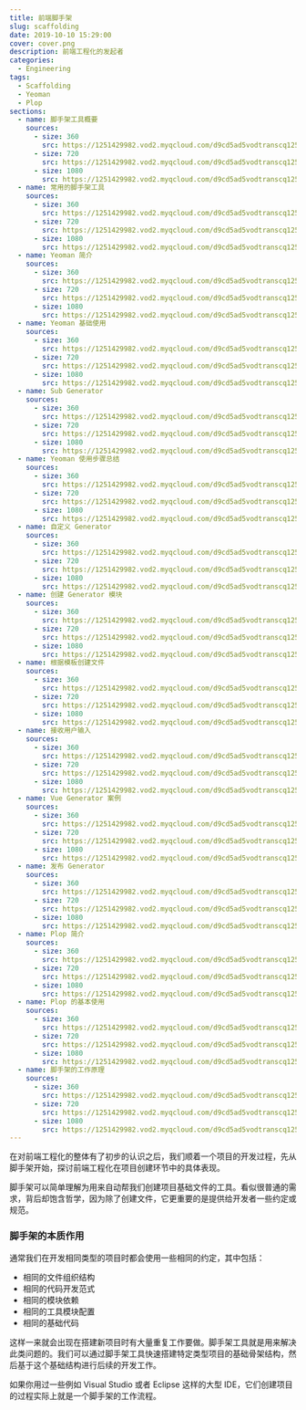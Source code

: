 ```yaml
---
title: 前端脚手架
slug: scaffolding
date: 2019-10-10 15:29:00
cover: cover.png
description: 前端工程化的发起者
categories:
  - Engineering
tags:
  - Scaffolding
  - Yeoman
  - Plop
sections:
  - name: 脚手架工具概要
    sources:
      - size: 360
        src: https://1251429982.vod2.myqcloud.com/d9cd5ad5vodtranscq1251429982/5a3f26465285890793844220320/v.f20.mp4
      - size: 720
        src: https://1251429982.vod2.myqcloud.com/d9cd5ad5vodtranscq1251429982/5a3f26465285890793844220320/v.f30.mp4
      - size: 1080
        src: https://1251429982.vod2.myqcloud.com/d9cd5ad5vodtranscq1251429982/5a3f26465285890793844220320/v.f40.mp4
  - name: 常用的脚手架工具
    sources:
      - size: 360
        src: https://1251429982.vod2.myqcloud.com/d9cd5ad5vodtranscq1251429982/0fb12b7f5285890793843339758/v.f20.mp4
      - size: 720
        src: https://1251429982.vod2.myqcloud.com/d9cd5ad5vodtranscq1251429982/0fb12b7f5285890793843339758/v.f30.mp4
      - size: 1080
        src: https://1251429982.vod2.myqcloud.com/d9cd5ad5vodtranscq1251429982/0fb12b7f5285890793843339758/v.f40.mp4
  - name: Yeoman 简介
    sources:
      - size: 360
        src: https://1251429982.vod2.myqcloud.com/d9cd5ad5vodtranscq1251429982/c0094a285285890793801136044/v.f20.mp4
      - size: 720
        src: https://1251429982.vod2.myqcloud.com/d9cd5ad5vodtranscq1251429982/c0094a285285890793801136044/v.f30.mp4
      - size: 1080
        src: https://1251429982.vod2.myqcloud.com/d9cd5ad5vodtranscq1251429982/c0094a285285890793801136044/v.f40.mp4
  - name: Yeoman 基础使用
    sources:
      - size: 360
        src: https://1251429982.vod2.myqcloud.com/d9cd5ad5vodtranscq1251429982/5a64746e5285890793844242432/v.f20.mp4
      - size: 720
        src: https://1251429982.vod2.myqcloud.com/d9cd5ad5vodtranscq1251429982/5a64746e5285890793844242432/v.f30.mp4
      - size: 1080
        src: https://1251429982.vod2.myqcloud.com/d9cd5ad5vodtranscq1251429982/5a64746e5285890793844242432/v.f40.mp4
  - name: Sub Generator
    sources:
      - size: 360
        src: https://1251429982.vod2.myqcloud.com/d9cd5ad5vodtranscq1251429982/94a08f7c5285890793587209088/v.f20.mp4
      - size: 720
        src: https://1251429982.vod2.myqcloud.com/d9cd5ad5vodtranscq1251429982/94a08f7c5285890793587209088/v.f30.mp4
      - size: 1080
        src: https://1251429982.vod2.myqcloud.com/d9cd5ad5vodtranscq1251429982/94a08f7c5285890793587209088/v.f40.mp4
  - name: Yeoman 使用步骤总结
    sources:
      - size: 360
        src: https://1251429982.vod2.myqcloud.com/d9cd5ad5vodtranscq1251429982/5aadddf55285890793844284019/v.f20.mp4
      - size: 720
        src: https://1251429982.vod2.myqcloud.com/d9cd5ad5vodtranscq1251429982/5aadddf55285890793844284019/v.f30.mp4
      - size: 1080
        src: https://1251429982.vod2.myqcloud.com/d9cd5ad5vodtranscq1251429982/5aadddf55285890793844284019/v.f40.mp4
  - name: 自定义 Generator
    sources:
      - size: 360
        src: https://1251429982.vod2.myqcloud.com/d9cd5ad5vodtranscq1251429982/0fac2a6b5285890793843330306/v.f20.mp4
      - size: 720
        src: https://1251429982.vod2.myqcloud.com/d9cd5ad5vodtranscq1251429982/0fac2a6b5285890793843330306/v.f30.mp4
      - size: 1080
        src: https://1251429982.vod2.myqcloud.com/d9cd5ad5vodtranscq1251429982/0fac2a6b5285890793843330306/v.f40.mp4
  - name: 创建 Generator 模块
    sources:
      - size: 360
        src: https://1251429982.vod2.myqcloud.com/d9cd5ad5vodtranscq1251429982/ef8b80925285890793846024364/v.f20.mp4
      - size: 720
        src: https://1251429982.vod2.myqcloud.com/d9cd5ad5vodtranscq1251429982/ef8b80925285890793846024364/v.f30.mp4
      - size: 1080
        src: https://1251429982.vod2.myqcloud.com/d9cd5ad5vodtranscq1251429982/ef8b80925285890793846024364/v.f40.mp4
  - name: 根据模板创建文件
    sources:
      - size: 360
        src: https://1251429982.vod2.myqcloud.com/d9cd5ad5vodtranscq1251429982/0fac40335285890793843330845/v.f20.mp4
      - size: 720
        src: https://1251429982.vod2.myqcloud.com/d9cd5ad5vodtranscq1251429982/0fac40335285890793843330845/v.f30.mp4
      - size: 1080
        src: https://1251429982.vod2.myqcloud.com/d9cd5ad5vodtranscq1251429982/0fac40335285890793843330845/v.f40.mp4
  - name: 接收用户输入
    sources:
      - size: 360
        src: https://1251429982.vod2.myqcloud.com/d9cd5ad5vodtranscq1251429982/cd88f8755285890793336772417/v.f20.mp4
      - size: 720
        src: https://1251429982.vod2.myqcloud.com/d9cd5ad5vodtranscq1251429982/cd88f8755285890793336772417/v.f30.mp4
      - size: 1080
        src: https://1251429982.vod2.myqcloud.com/d9cd5ad5vodtranscq1251429982/cd88f8755285890793336772417/v.f40.mp4
  - name: Vue Generator 案例
    sources:
      - size: 360
        src: https://1251429982.vod2.myqcloud.com/d9cd5ad5vodtranscq1251429982/0fbf53ce5285890793843342153/v.f20.mp4
      - size: 720
        src: https://1251429982.vod2.myqcloud.com/d9cd5ad5vodtranscq1251429982/0fbf53ce5285890793843342153/v.f30.mp4
      - size: 1080
        src: https://1251429982.vod2.myqcloud.com/d9cd5ad5vodtranscq1251429982/0fbf53ce5285890793843342153/v.f40.mp4
  - name: 发布 Generator
    sources:
      - size: 360
        src: https://1251429982.vod2.myqcloud.com/d9cd5ad5vodtranscq1251429982/94a08f9e5285890793587209099/v.f20.mp4
      - size: 720
        src: https://1251429982.vod2.myqcloud.com/d9cd5ad5vodtranscq1251429982/94a08f9e5285890793587209099/v.f30.mp4
      - size: 1080
        src: https://1251429982.vod2.myqcloud.com/d9cd5ad5vodtranscq1251429982/94a08f9e5285890793587209099/v.f40.mp4
  - name: Plop 简介
    sources:
      - size: 360
        src: https://1251429982.vod2.myqcloud.com/d9cd5ad5vodtranscq1251429982/94a092af5285890793587209102/v.f20.mp4
      - size: 720
        src: https://1251429982.vod2.myqcloud.com/d9cd5ad5vodtranscq1251429982/94a092af5285890793587209102/v.f30.mp4
      - size: 1080
        src: https://1251429982.vod2.myqcloud.com/d9cd5ad5vodtranscq1251429982/94a092af5285890793587209102/v.f40.mp4
  - name: Plop 的基本使用
    sources:
      - size: 360
        src: https://1251429982.vod2.myqcloud.com/d9cd5ad5vodtranscq1251429982/cd88f8905285890793336772421/v.f20.mp4
      - size: 720
        src: https://1251429982.vod2.myqcloud.com/d9cd5ad5vodtranscq1251429982/cd88f8905285890793336772421/v.f30.mp4
      - size: 1080
        src: https://1251429982.vod2.myqcloud.com/d9cd5ad5vodtranscq1251429982/cd88f8905285890793336772421/v.f40.mp4
  - name: 脚手架的工作原理
    sources:
      - size: 360
        src: https://1251429982.vod2.myqcloud.com/d9cd5ad5vodtranscq1251429982/cd88f8945285890793336772425/v.f20.mp4
      - size: 720
        src: https://1251429982.vod2.myqcloud.com/d9cd5ad5vodtranscq1251429982/cd88f8945285890793336772425/v.f30.mp4
      - size: 1080
        src: https://1251429982.vod2.myqcloud.com/d9cd5ad5vodtranscq1251429982/cd88f8945285890793336772425/v.f40.mp4
---
```


在对前端工程化的整体有了初步的认识之后，我们顺着一个项目的开发过程，先从脚手架开始，探讨前端工程化在项目创建环节中的具体表现。

脚手架可以简单理解为用来自动帮我们创建项目基础文件的工具。看似很普通的需求，背后却饱含哲学，因为除了创建文件，它更重要的是提供给开发者一些约定或规范。

### 脚手架的本质作用

通常我们在开发相同类型的项目时都会使用一些相同的约定，其中包括：

- 相同的文件组织结构
- 相同的代码开发范式
- 相同的模块依赖
- 相同的工具模块配置
- 相同的基础代码

这样一来就会出现在搭建新项目时有大量重复工作要做。脚手架工具就是用来解决此类问题的。我们可以通过脚手架工具快速搭建特定类型项目的基础骨架结构，然后基于这个基础结构进行后续的开发工作。

如果你用过一些例如 Visual Studio 或者 Eclipse 这样的大型 IDE，它们创建项目的过程实际上就是一个脚手架的工作流程。
